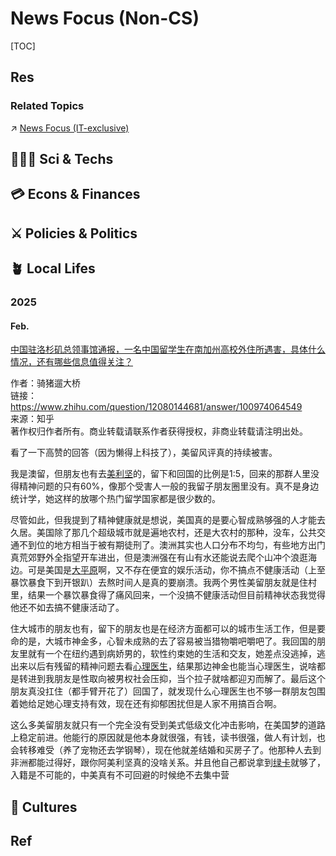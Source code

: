 # News Focus (Non-CS)

[TOC]



## Res
### Related Topics
↗ [News Focus (IT-exclusive)](CS/News%20Focus%20(IT-exclusive).md)



## 🧑🏽‍🔬 Sci & Techs




## 💳 Econs & Finances 



## ⚔️ Policies & Politics



## 🪴 Local Lifes
### 2025
#### Feb.
[中国驻洛杉矶总领事馆通报，一名中国留学生在南加州高校外住所遇害，具体什么情况，还有哪些信息值得关注？](https://www.zhihu.com/question/12080144681/answer/100974064549?utm_campaign=shareopn&utm_content=group3_Answer&utm_medium=social&utm_psn=1874040359425818624&utm_source=wechat_session)

作者：骑猪遛大桥  
链接：https://www.zhihu.com/question/12080144681/answer/100974064549  
来源：知乎  
著作权归作者所有。商业转载请联系作者获得授权，非商业转载请注明出处。  
  

看了一下高赞的回答（因为懒得上科技了），美留风评真的持续被害。

我是澳留，但朋友也有去[美利坚](https://zhida.zhihu.com/search?content_id=713310328&content_type=Answer&match_order=1&q=%E7%BE%8E%E5%88%A9%E5%9D%9A&zhida_source=entity)的，留下和回国的比例是1:5，回来的那群人里没得精神问题的只有60%，像那个受害人一般的我留子朋友圈里没有。真不是身边统计学，她这样的放哪个热门留学国家都是很少数的。

尽管如此，但我提到了精神健康就是想说，美国真的是要心智成熟够强的人才能去久居。美国除了那几个超级城市就是遍地农村，还是大农村的那种，没车，公共交通不到位的地方相当于被有期徒刑了。澳洲其实也人口分布不均匀，有些地方出门真荒郊野外全指望开车进出，但是澳洲强在有山有水还能说去爬个山冲个浪逛海边。可是美国是[大平原](https://zhida.zhihu.com/search?content_id=713310328&content_type=Answer&match_order=1&q=%E5%A4%A7%E5%B9%B3%E5%8E%9F&zhida_source=entity)啊，又不存在便宜的娱乐活动，你不搞点不健康活动（上至暴饮暴食下到开银趴）去熬时间人是真的要崩溃。我两个男性美留朋友就是住村里，结果一个暴饮暴食得了痛风回来，一个没搞不健康活动但目前精神状态我觉得他还不如去搞不健康活动了。

住大城市的朋友也有，留下的朋友也是在经济方面都可以的城市生活工作，但是要命的是，大城市神金多，心智未成熟的去了容易被当猎物嚼吧嚼吧了。我回国的朋友里就有一个在纽约遇到病娇男的，软性约束她的生活和交友，她差点没逃掉，逃出来以后有残留的精神问题去看[心理医生](https://zhida.zhihu.com/search?content_id=713310328&content_type=Answer&match_order=1&q=%E5%BF%83%E7%90%86%E5%8C%BB%E7%94%9F&zhida_source=entity)，结果那边神金也能当心理医生，说啥都是转进到我朋友是性取向被男权社会压抑，当个拉子就啥都迎刃而解了。最后这个朋友真没扛住（都手臂开花了）回国了，就发现什么心理医生也不够一群朋友包围着她给足她心理支持有效，现在还有抑郁困扰但是人家不用搞百合啊。

这么多美留朋友就只有一个完全没有受到美式低级文化冲击影响，在美国梦的道路上稳定前进。他能行的原因就是他本身就很强，有钱，读书很强，做人有计划，也会转移难受（养了宠物还去学钢琴），现在他就差结婚和买房子了。他那种人去到非洲都能过得好，跟你阿美利坚真的没啥关系。并且他自己都说拿到[绿卡](https://zhida.zhihu.com/search?content_id=713310328&content_type=Answer&match_order=1&q=%E7%BB%BF%E5%8D%A1&zhida_source=entity)就够了，入籍是不可能的，中美真有不可回避的时候绝不去集中营



## 💃 Cultures



## Ref
